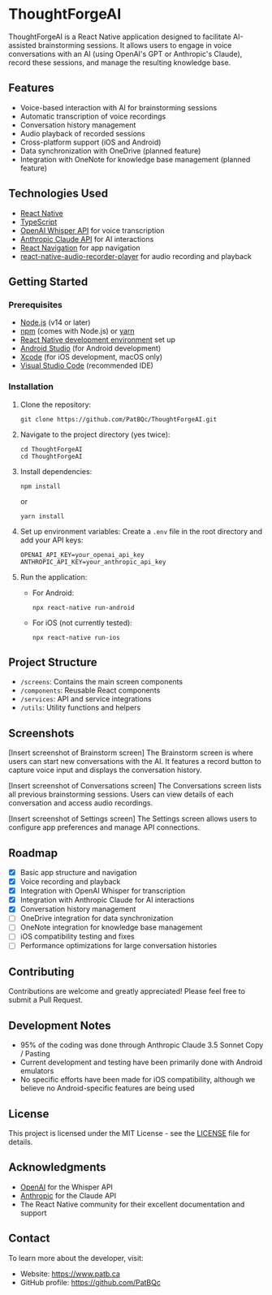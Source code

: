 # ThoughtForgeAI

ThoughtForgeAI is a React Native application designed to facilitate AI-assisted brainstorming sessions. It allows users to engage in voice conversations with an AI (using OpenAI's GPT or Anthropic's Claude), record these sessions, and manage the resulting knowledge base.


## Features

- Voice-based interaction with AI for brainstorming sessions
- Automatic transcription of voice recordings
- Conversation history management
- Audio playback of recorded sessions
- Cross-platform support (iOS and Android)
- Data synchronization with OneDrive (planned feature)
- Integration with OneNote for knowledge base management (planned feature)

## Technologies Used

- [React Native](https://reactnative.dev/)
- [TypeScript](https://www.typescriptlang.org/)
- [OpenAI Whisper API](https://openai.com/research/whisper) for voice transcription
- [Anthropic Claude API](https://www.anthropic.com/) for AI interactions
- [React Navigation](https://reactnavigation.org/) for app navigation
- [react-native-audio-recorder-player](https://github.com/hyochan/react-native-audio-recorder-player) for audio recording and playback

## Getting Started

### Prerequisites

- [Node.js](https://nodejs.org/) (v14 or later)
- [npm](https://www.npmjs.com/) (comes with Node.js) or [yarn](https://yarnpkg.com/)
- [React Native development environment](https://reactnative.dev/docs/environment-setup) set up
- [Android Studio](https://developer.android.com/studio) (for Android development)
- [Xcode](https://developer.apple.com/xcode/) (for iOS development, macOS only)
- [Visual Studio Code](https://code.visualstudio.com/) (recommended IDE)

### Installation

1. Clone the repository:
   ```
   git clone https://github.com/PatBQc/ThoughtForgeAI.git
   ```

2. Navigate to the project directory (yes twice):
   ```
   cd ThoughtForgeAI
   cd ThoughtForgeAI
   ```

3. Install dependencies:
   ```
   npm install
   ```
   or
   ```
   yarn install
   ```

4. Set up environment variables:
   Create a `.env` file in the root directory and add your API keys:
   ```
   OPENAI_API_KEY=your_openai_api_key
   ANTHROPIC_API_KEY=your_anthropic_api_key
   ```

5. Run the application:
   - For Android:
     ```
     npx react-native run-android
     ```
   - For iOS (not currently tested):
     ```
     npx react-native run-ios
     ```

## Project Structure

- `/screens`: Contains the main screen components
- `/components`: Reusable React components
- `/services`: API and service integrations
- `/utils`: Utility functions and helpers

## Screenshots

[Insert screenshot of Brainstorm screen]
The Brainstorm screen is where users can start new conversations with the AI. It features a record button to capture voice input and displays the conversation history.

[Insert screenshot of Conversations screen]
The Conversations screen lists all previous brainstorming sessions. Users can view details of each conversation and access audio recordings.

[Insert screenshot of Settings screen]
The Settings screen allows users to configure app preferences and manage API connections.

## Roadmap

- [x] Basic app structure and navigation
- [x] Voice recording and playback
- [x] Integration with OpenAI Whisper for transcription
- [x] Integration with Anthropic Claude for AI interactions
- [x] Conversation history management
- [ ] OneDrive integration for data synchronization
- [ ] OneNote integration for knowledge base management
- [ ] iOS compatibility testing and fixes
- [ ] Performance optimizations for large conversation histories

## Contributing

Contributions are welcome and greatly appreciated! Please feel free to submit a Pull Request.

## Development Notes

- 95% of the coding was done through Anthropic Claude 3.5 Sonnet Copy / Pasting
- Current development and testing have been primarily done with Android emulators
- No specific efforts have been made for iOS compatibility, although we believe no Android-specific features are being used

## License

This project is licensed under the MIT License - see the [LICENSE](LICENSE) file for details.

## Acknowledgments

- [OpenAI](https://openai.com/) for the Whisper API
- [Anthropic](https://www.anthropic.com/) for the Claude API
- The React Native community for their excellent documentation and support

## Contact

To learn more about the developer, visit:
- Website: https://www.patb.ca
- GitHub profile: https://github.com/PatBQc